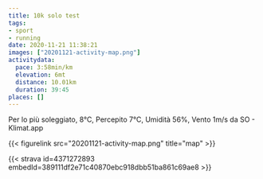 ```yaml
---
title: 10k solo test 
tags:
- sport
- running
date: 2020-11-21 11:38:21
images: ["20201121-activity-map.png"]
activitydata:
  pace: 3:58min/km
  elevation: 6mt
  distance: 10.01km
  duration: 39:45
places: []
---
```


Per lo più soleggiato, 8°C, Percepito 7°C, Umidità 56%, Vento 1m/s da SO - Klimat.app

<!--more-->



{{< figurelink src="20201121-activity-map.png" title="map" >}}


{{< strava id=4371272893 embedId=389111df2e71c40870ebc918dbb51ba861c69ae8 >}}
